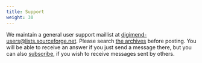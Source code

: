 ```yaml
---
title: Support
weight: 30
---
```

We maintain a general user support maillist at
[digimend-users@lists.sourceforge.net][1]. Please search [the archives][2]
before posting. You will be able to receive an answer if you just send a
message there, but you can also [subscribe][3], if you wish to receive
messages sent by others.

[1]: mailto:digimend-users@lists.sourceforge.net
[2]: http://sourceforge.net/p/digimend/mailman/digimend-users/
[3]: https://lists.sourceforge.net/lists/listinfo/digimend-users
